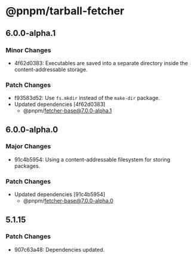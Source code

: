 # @pnpm/tarball-fetcher

## 6.0.0-alpha.1

### Minor Changes

- 4f62d0383: Executables are saved into a separate directory inside the content-addressable storage.

### Patch Changes

- f93583d52: Use `fs.mkdir` instead of the `make-dir` package.
- Updated dependencies [4f62d0383]
  - @pnpm/fetcher-base@7.0.0-alpha.1

## 6.0.0-alpha.0

### Major Changes

- 91c4b5954: Using a content-addressable filesystem for storing packages.

### Patch Changes

- Updated dependencies [91c4b5954]
  - @pnpm/fetcher-base@7.0.0-alpha.0

## 5.1.15

### Patch Changes

- 907c63a48: Dependencies updated.
